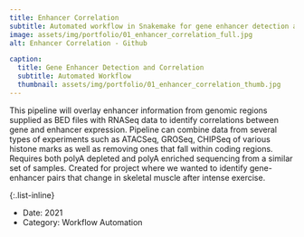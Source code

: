 ```yaml
---
title: Enhancer Correlation
subtitle: Automated workflow in Snakemake for gene enhancer detection and correlation
image: assets/img/portfolio/01_enhancer_correlation_full.jpg
alt: Enhancer Correlation - Github

caption:
  title: Gene Enhancer Detection and Correlation
  subtitle: Automated Workflow
  thumbnail: assets/img/portfolio/01_enhancer_correlation_thumb.jpg
---
```


This pipeline will overlay enhancer information from genomic regions supplied as BED files with RNASeq data to identify correlations between gene and enhancer expression. Pipeline can combine data from several types of experiments such as ATACSeq, GROSeq, CHIPSeq of various histone marks as well as removing ones that fall within coding regions. Requires both polyA depleted and polyA enriched sequencing from a similar set of samples. Created for project where we wanted to identify gene-enhancer pairs that change in skeletal muscle after intense exercise.

{:.list-inline}
- Date: 2021
- Category: Workflow Automation